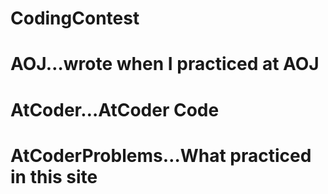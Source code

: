 # CodingContest
# AOJ…wrote when I practiced at AOJ
# AtCoder…AtCoder Code
# AtCoderProblems…What practiced in this site
